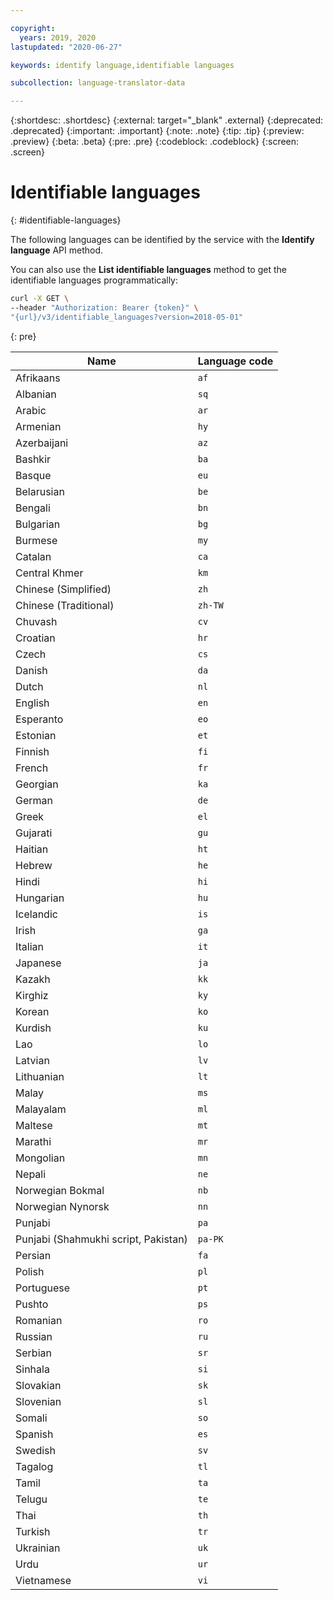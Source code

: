 ```yaml
---

copyright:
  years: 2019, 2020
lastupdated: "2020-06-27"

keywords: identify language,identifiable languages

subcollection: language-translator-data

---
```


{:shortdesc: .shortdesc}
{:external: target="_blank" .external}
{:deprecated: .deprecated}
{:important: .important}
{:note: .note}
{:tip: .tip}
{:preview: .preview}
{:beta: .beta}
{:pre: .pre}
{:codeblock: .codeblock}
{:screen: .screen}

# Identifiable languages
{: #identifiable-languages}

The following languages can be identified by the service with the **Identify language** API method.

You can also use the **List identifiable languages** method to get the identifiable languages programmatically:

```sh
curl -X GET \
--header "Authorization: Bearer {token}" \
"{url}/v3/identifiable_languages?version=2018-05-01"
```
{: pre}

| Name                                 | Language code |
|--------------------------------------|---------------|
| Afrikaans                            | `af`          |
| Albanian                             | `sq`          |
| Arabic                               | `ar`          |
| Armenian                             | `hy`          |
| Azerbaijani                          | `az`          |
| Bashkir                              | `ba`          |
| Basque                               | `eu`          |
| Belarusian                           | `be`          |
| Bengali                              | `bn`          |
| Bulgarian                            | `bg`          |
| Burmese                              | `my`          |
| Catalan                              | `ca`          |
| Central Khmer                        | `km`          |
| Chinese (Simplified)                 | `zh`          |
| Chinese (Traditional)                | `zh-TW`       |
| Chuvash                              | `cv`          |
| Croatian                             | `hr`          |
| Czech                                | `cs`          |
| Danish                               | `da`          |
| Dutch                                | `nl`          |
| English                              | `en`          |
| Esperanto                            | `eo`          |
| Estonian                             | `et`          |
| Finnish                              | `fi`          |
| French                               | `fr`          |
| Georgian                             | `ka`          |
| German                               | `de`          |
| Greek                                | `el`          |
| Gujarati                             | `gu`          |
| Haitian                              | `ht`          |
| Hebrew                               | `he`          |
| Hindi                                | `hi`          |
| Hungarian                            | `hu`          |
| Icelandic                            | `is`          |
| Irish                                | `ga`          |
| Italian                              | `it`          |
| Japanese                             | `ja`          |
| Kazakh                               | `kk`          |
| Kirghiz                              | `ky`          |
| Korean                               | `ko`          |
| Kurdish                              | `ku`          |
| Lao                                  | `lo`          |
| Latvian                              | `lv`          |
| Lithuanian                           | `lt`          |
| Malay                                | `ms`          |
| Malayalam                            | `ml`          |
| Maltese                              | `mt`          |
| Marathi                              | `mr`          |
| Mongolian                            | `mn`          |
| Nepali                               | `ne`          |
| Norwegian Bokmal                     | `nb`          |
| Norwegian Nynorsk                    | `nn`          |
| Punjabi                              | `pa`          |
| Punjabi (Shahmukhi script, Pakistan) | `pa-PK`       |
| Persian                              | `fa`          |
| Polish                               | `pl`          |
| Portuguese                           | `pt`          |
| Pushto                               | `ps`          |
| Romanian                             | `ro`          |
| Russian                              | `ru`          |
| Serbian                              | `sr`          |
| Sinhala                              | `si`          |
| Slovakian                            | `sk`          |
| Slovenian                            | `sl`          |
| Somali                               | `so`          |
| Spanish                              | `es`          |
| Swedish                              | `sv`          |
| Tagalog                              | `tl`          |
| Tamil                                | `ta`          |
| Telugu                               | `te`          |
| Thai                                 | `th`          |
| Turkish                              | `tr`          |
| Ukrainian                            | `uk`          |
| Urdu                                 | `ur`          |
| Vietnamese                           | `vi`          |
